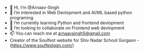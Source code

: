 - 👋 Hi, I’m @Arnaav-Singh
- 👀 I’m interested in Web Devlopment and AI/ML based python programing 
- 🌱 I’m currently learning Python and frontend devlopment 
- 💞️ I’m looking to collaborate on Frontend web devlopment 
- 📫 You can reach me at arnaavsingh5@gmail.com
- Creator of the Soulfest website for Shiv Nadar School Gurgaon -(https://www.soulfestggn.com/)
  

